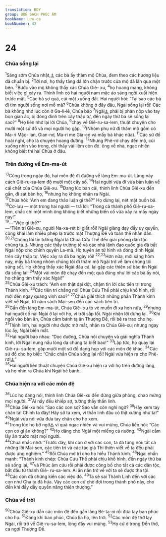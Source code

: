 ```yaml
---
translation: BDY
group: BỐN SÁCH PHÚC ÂM
bookName: Lưu-ca 
bookNumber: 42
---
```


<div class="title"><h1>24</h1><h3>Chúa sống lại</h3></div>
<span class="verse lu_24_1"><sup>1</sup>Sáng sớm Chúa nhật,<a href="#" data-toggle="tooltip" data-placement="bottom" title="Nt ngày thứ nhất trong tuần lễ">⚓</a> các bà ấy thăm mộ Chúa, đem theo các hương liệu đã chuẩn bị. </span>
<span class="verse lu_24_2"><sup>2</sup>Tới nơi, họ thấy tảng đá lớn chặn trước cửa mộ đã lăn qua một bên. </span>
<span class="verse lu_24_3"><sup>3</sup>Bước vào mộ không thấy xác Chúa Giê- xu, </span>
<span class="verse lu_24_4"><sup>4</sup>họ hoang mang, không biết việc gì xảy ra. Thình lình có hai người nam mặc áo sáng ngời xuất hiện trước mặt. </span>
<span class="verse lu_24_5"><sup>5</sup>Các bà sợ quá, cúi mặt xuống đất. Hai người hỏi: “Tại sao các bà đi tìm người sống nơi mồ mả? </span>
<span class="verse lu_24_6"><sup>6</sup>Chúa không ở đây đâu, Ngài sống lại rồi! Các bà không nhớ lúc còn ở Ga-li-lê, Chúa bảo </span>
<span class="verse lu_24_7"><sup>7</sup>Ngài<a href="#" data-toggle="tooltip" data-placement="bottom" title="Nt Con Loài Người">⚓</a> phải bị phản nộp vào tay bọn gian ác, bị đóng đinh trên cây thập tự, đến ngày thứ ba sẽ sống lại sao?” </span>
<span class="verse lu_24_8"><sup>8</sup>Họ liền nhớ lại lời Chúa, </span>
<span class="verse lu_24_9"><sup>9</sup>chạy về Giê-ru-sa-lem, thuật chuyện cho mười một sứ đồ và mọi người họ gặp. </span>
<span class="verse lu_24_10"><sup>10</sup>(Nhóm phụ nữ đi thăm mộ gồm có Ma-ri Mặc- lan, Gian-nơ, Ma-ri mẹ Gia-cơ và mấy bà khác nữa).</span>
<span class="verse lu_24_11"><sup>11</sup>Các sứ đồ hoài nghi, cho là chuyện hoang đường. </span>
<span class="verse lu_24_12"><sup>12</sup>Nhưng Phê-rơ chạy đến mộ, cúi xuống nhìn vào trong, chỉ thấy vải liệm còn đó. ông về nhà, ngạc nhiên không biết thi hài Chúa ở đâu.</span>
<div class="title"><h3>Trên đường về Em-ma-út</h3></div>
<span class="verse lu_24_13"><sup>13</sup>Cũng trong ngày đó, hai môn đệ đi đường về làng Em-ma-út. Làng này cách Giê-ru-sa-lem độ mười một cây số. </span>
<span class="verse lu_24_14"><sup>14</sup>Hai người vừa đi vừa bàn luận về cái chết của Chúa Giê-xu. </span>
<span class="verse lu_24_15"><sup>15</sup>Đang lúc bàn cãi, thình lình Chúa Giê-xu đến gần, đi sát bên họ,</span>
<span class="verse lu_24_16"><sup>16</sup>nhưng họ không nhận ra Ngài.<br/></span>
<span class="verse lu_24_17"><sup>17</sup>Chúa hỏi: “Anh em đang thảo luận gì thế?” Họ dừng lại, nét mặt buồn bã. </span>
<span class="verse lu_24_18"><sup>18</sup>Cơ-lưu — một trong hai người — trả lời: “Trong cả thành phố Giê-ru-sa-lem, chắc chỉ một mình ông không biết những biến cố vừa xảy ra mấy ngày nay!”<br/></span>
<span class="verse lu_24_19"><sup>19</sup>—“Việc gì thế?”<br/>—“Tiên tri Giê-xu, người Na-xa-rét bị giết rồi! Ngài giảng dạy đầy uy quyền, công khai làm nhiều phép lạ trước mặt Thượng Đế và toàn thể nhân dân. </span>
<span class="verse lu_24_20 lu_24_21"><sup>20,21</sup>Chúng tôi tin tưởng Ngài là Chúa Cứu Thế đến giải phóng dân tộc chúng ta.<a href="#" data-toggle="tooltip" data-placement="bottom" title="Nt dân Y-sơ-ra-ên">⚓</a> Nhưng các thầy trưởng tế và các nhà lãnh đạo quốc gia đã bắt Ngài nộp cho chính quyền La-mã. Họ tuyên án tử hình và đóng đinh Ngài trên cây thập tự. Việc xảy ra đã ba ngày rồi!</span>
<span class="verse lu_24_22 lu_24_23"><sup>22,23</sup>Hơn nữa, mới sáng hôm nay, mấy bà trong nhóm chúng tôi đi thăm mộ Ngài trở về làm chúng tôi sửng sốt. Họ không thấy xác Ngài đâu cả, lại gặp các thiên sứ báo tin Ngài đã sống lại! </span>
<span class="verse lu_24_24"><sup>24</sup>Một vài môn đệ chạy đến mộ; quả đúng như lời các bà ấy nói, họ chẳng tìm thấy xác Ngài!”<br/></span>
<span class="verse lu_24_25"><sup>25</sup>Chúa Giê-xu trách: “Anh em thật dại dột, chậm tin lời các tiên tri trong Thánh kinh. </span>
<span class="verse lu_24_26"><sup>26</sup>Các tiên tri chẳng nói Chúa Cứu Thế phải chịu khổ hình, rồi mới đến ngày quang vinh sao?” </span>
<span class="verse lu_24_27"><sup>27</sup>Chúa giải thích những phần Thánh kinh viết về Ngài, từ năm sách Mai-sen đến các sách tiên tri.<br/></span>
<span class="verse lu_24_28"><sup>28</sup>Gần đến làng Em-ma-út, Chúa Giê- xu tỏ vẻ muốn đi xa hơn nữa, </span>
<span class="verse lu_24_29"><sup>29</sup>nhưng hai người cố nài Ngài ở lại với họ, vì trời sắp tối. Ngài nhận lời dừng lại. </span>
<span class="verse lu_24_30"><sup>30</sup>Khi ngồi vào bàn ăn, Chúa cầm bánh tạ ân Thượng Đế, rồi bẻ ra trao cho họ. </span>
<span class="verse lu_24_31"><sup>31</sup>Thình lình, hai người như được mở mắt, nhận ra Chúa Giê-xu; nhưng ngay lúc ấy, Ngài biến mất.<br/></span>
<span class="verse lu_24_32"><sup>32</sup>Hai người bảo nhau: “Dọc đường, Chúa nói chuyện và giải nghĩa Thánh kinh, lời Ngài nung nấu lòng dạ chúng ta biết bao!” </span>
<span class="verse lu_24_33"><sup>33</sup>Lập tức, họ quay lại Giê-ru- sa-lem, gặp mười một sứ đồ đang họp với các môn đệ khác. </span>
<span class="verse lu_24_34"><sup>34</sup>Các sứ đồ cho họ biết: “Chắc chắn Chúa sống lại rồi! Ngài vừa hiện ra cho Phê-rơ!<a href="#" data-toggle="tooltip" data-placement="bottom" title="Nt Si-môn">⚓</a>”<br/></span>
<span class="verse lu_24_35"><sup>35</sup>Hai người liền thuật chuyện Chúa Giê-xu hiện ra với họ trên đường làng, và họ nhìn ra Chúa khi Ngài bẻ bánh.</span>
<div class="title"><h3>Chúa hiện ra với các môn đệ</h3></div>
<span class="verse lu_24_36"><sup>36</sup>Lúc họ đang nói, thình lình Chúa Giê-xu đến đứng giữa phòng, chào mừng mọi người. </span>
<span class="verse lu_24_37"><sup>37</sup>Ai nấy đều khiếp sợ, tưởng thấy thần linh.<br/></span>
<span class="verse lu_24_38"><sup>38</sup>Chúa Giê-xu hỏi: “Sao các con sợ? Sao vẫn còn nghi ngờ? </span>
<span class="verse lu_24_39"><sup>39</sup>Hãy xem tay chân ta! Chính ta đây! Hãy sờ ta xem, vì thần linh đâu có thịt xương như ta!” </span>
<span class="verse lu_24_40"><sup>40</sup>Ngài vừa nói vừa đưa tay chân cho họ xem.<br/></span>
<span class="verse lu_24_41"><sup>41</sup>Trong lúc họ bỡ ngỡ<a href="#" data-toggle="tooltip" data-placement="bottom" title="Nt chưa tin">⚓</a> vì quá ngạc nhiên và vui mừng, Chúa liền hỏi: “Các con có gì ăn không?” </span>
<span class="verse lu_24_42"><sup>42</sup>Họ dâng cho Ngài một miếng cá nướng. </span>
<span class="verse lu_24_43"><sup>43</sup>Ngài cầm lấy ăn trước mặt mọi người.<br/></span>
<span class="verse lu_24_44"><sup>44</sup>Chúa nhắc nhớ: “Trước đây, khi còn ở với các con, ta đã từng nói: tất cả những lời Mai-sen, các tiên tri và các tác giả Thi thiên viết về ta đều phải được ứng nghiệm.” </span>
<span class="verse lu_24_45"><sup>45</sup>Rồi Chúa mở trí cho họ hiểu Thánh kinh. </span>
<span class="verse lu_24_46"><sup>46</sup>Ngài nhấn mạnh: “Thánh kinh chép: Chúa Cứu Thế phải chịu khổ hình, đến ngày thứ ba sẽ sống lại, </span>
<span class="verse lu_24_47"><sup>47</sup>và Phúc âm cứu rỗi phải được công bố cho tất cả các dân tộc, bắt đầu từ thành Giê- ru-sa-lem. Ai ăn năn trở về với ta sẽ được tha tội. </span>
<span class="verse lu_24_48"><sup>48</sup>Các con đã chứng kiến các việc đó. </span>
<span class="verse lu_24_49"><sup>49</sup>Ta sẽ sai Thánh Linh đến với các con như Cha ta đã hứa. Vậy các con cứ chờ đợi trong thành phố này, cho đến khi đầy dẫy quyền năng thiên thượng.”</span>
<div class="title"><h3>Chúa về trời</h3></div>
<span class="verse lu_24_50"><sup>50</sup>Chúa Giê-xu dẫn các môn đệ đến gần làng Bê-ta-ni rồi đưa tay ban phúc cho họ. </span>
<span class="verse lu_24_51"><sup>51</sup>Đang khi ban phúc, Chúa lìa họ, lên trời. </span>
<span class="verse lu_24_52"><sup>52</sup>Các môn đệ thờ lạy Ngài, rồi trở về Giê-ru-sa-lem, lòng đầy vui mừng. </span>
<span class="verse lu_24_53"><sup>53</sup>Họ cứ ở trong Đền thờ, ca ngợi Thượng Đế.</span>

